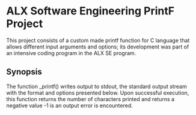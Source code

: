 # ALX Software Engineering PrintF Project

This project consists of a custom made printf function for C language that allows different input arguments and options; its development was part of an intensive coding program in the ALX SE program.

## Synopsis

The function \_printf() writes output to stdout, the standard output stream with the format and options presented below.
Upon successful execution, this function returns the number of characters printed and returns a negative value -1 is an output error is encountered.
